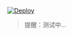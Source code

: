 [![Deploy](https://www.herokucdn.com/deploy/button.png)](https://dashboard.heroku.com/new?template=https://github.com/mixool/heroku)  
  
> 提醒：测试中...

